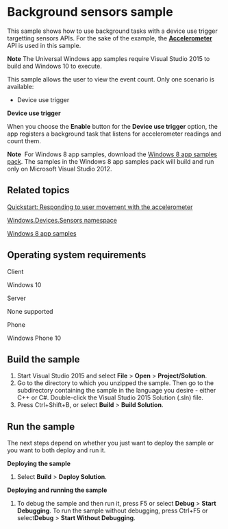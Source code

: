 Background sensors sample
===========================

This sample shows how to use background tasks with a device use trigger targetting sensors APIs. For the sake of the example, the [**Accelerometer**](http://msdn.microsoft.com/library/windows/apps/br225687) API is used in this sample.

**Note** The Universal Windows app samples require Visual Studio 2015 to build and Windows 10 to execute.

This sample allows the user to view the event count. Only one scenario is available:

-   Device use trigger

**Device use trigger**

When you choose the **Enable** button for the **Device use trigger** option, the app registers a background task that listens for accelerometer readings and count them.

**Note**  For Windows 8 app samples, download the [Windows 8 app samples pack](http://go.microsoft.com/fwlink/p/?LinkId=301698). The samples in the Windows 8 app samples pack will build and run only on Microsoft Visual Studio 2012.

Related topics
--------------

[Quickstart: Responding to user movement with the accelerometer](http://msdn.microsoft.com/library/windows/apps/hh465265)

[Windows.Devices.Sensors namespace](http://go.microsoft.com/fwlink/p/?linkid=241981)

[Windows 8 app samples](http://go.microsoft.com/fwlink/p/?LinkID=227694)

Operating system requirements
-----------------------------

Client

Windows 10

Server

None supported

Phone

Windows Phone 10

Build the sample
----------------

1.  Start Visual Studio 2015 and select **File** \> **Open** \> **Project/Solution**.
2.  Go to the directory to which you unzipped the sample. Then go to the subdirectory containing the sample in the language you desire - either C++ or C\#. Double-click the Visual Studio 2015 Solution (.sln) file.
3.  Press Ctrl+Shift+B, or select **Build** \> **Build Solution**.

Run the sample
--------------

The next steps depend on whether you just want to deploy the sample or you want to both deploy and run it.

**Deploying the sample**

1.  Select **Build** \> **Deploy Solution**.

**Deploying and running the sample**

1.  To debug the sample and then run it, press F5 or select **Debug** \> **Start Debugging**. To run the sample without debugging, press Ctrl+F5 or select**Debug** \> **Start Without Debugging**.

